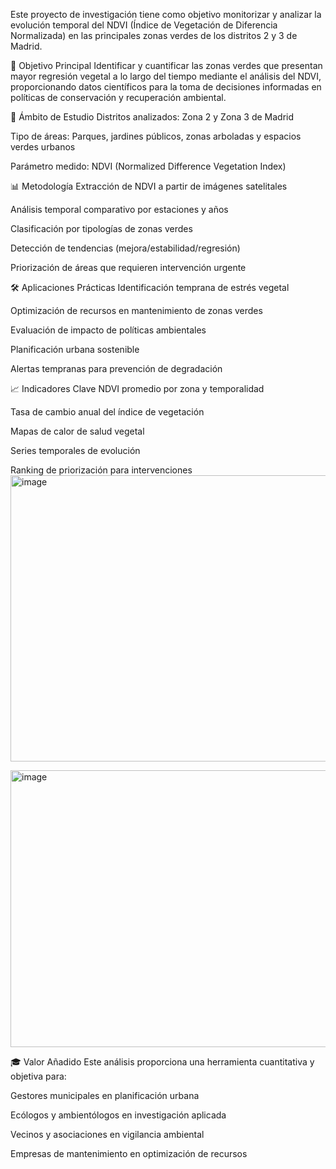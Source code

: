 
Este proyecto de investigación tiene como objetivo monitorizar y analizar la evolución temporal del NDVI (Índice de Vegetación de Diferencia Normalizada) en las principales zonas verdes de los distritos 2 y 3 de Madrid.

🎯 Objetivo Principal
Identificar y cuantificar las zonas verdes que presentan mayor regresión vegetal a lo largo del tiempo mediante el análisis del NDVI, proporcionando datos científicos para la toma de decisiones informadas en políticas de conservación y recuperación ambiental.

📍 Ámbito de Estudio
Distritos analizados: Zona 2 y Zona 3 de Madrid

Tipo de áreas: Parques, jardines públicos, zonas arboladas y espacios verdes urbanos

Parámetro medido: NDVI (Normalized Difference Vegetation Index)

📊 Metodología
Extracción de NDVI a partir de imágenes satelitales

Análisis temporal comparativo por estaciones y años

Clasificación por tipologías de zonas verdes

Detección de tendencias (mejora/estabilidad/regresión)

Priorización de áreas que requieren intervención urgente

🛠️ Aplicaciones Prácticas
Identificación temprana de estrés vegetal

Optimización de recursos en mantenimiento de zonas verdes

Evaluación de impacto de políticas ambientales

Planificación urbana sostenible

Alertas tempranas para prevención de degradación

📈 Indicadores Clave
NDVI promedio por zona y temporalidad

Tasa de cambio anual del índice de vegetación

Mapas de calor de salud vegetal

Series temporales de evolución

Ranking de priorización para intervenciones
<img width="1691" height="458" alt="image" src="https://github.com/user-attachments/assets/bff33cb2-46dd-4dfd-bd1c-10535b642bbb" />



<img width="720" height="443" alt="image" src="https://github.com/user-attachments/assets/e9e89980-41a0-4bcd-b968-9bb228b59556" />


🎓 Valor Añadido
Este análisis proporciona una herramienta cuantitativa y objetiva para:

Gestores municipales en planificación urbana

Ecólogos y ambientólogos en investigación aplicada

Vecinos y asociaciones en vigilancia ambiental

Empresas de mantenimiento en optimización de recursos
